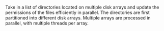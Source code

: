 Take in a list of directories located on multiple disk arrays and update the permissions of the files efficiently in parallel.
The directories are first partitioned into different disk arrays. Multiple arrays are processed in parallel, with multiple threads per array.
